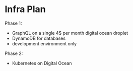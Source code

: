 # Infra Plan

Phase 1:

- GraphQL on a single 4$ per month digital ocean droplet
- DynamoDB for databases
- development environment only

Phase 2:
- Kubernetes on Digital Ocean